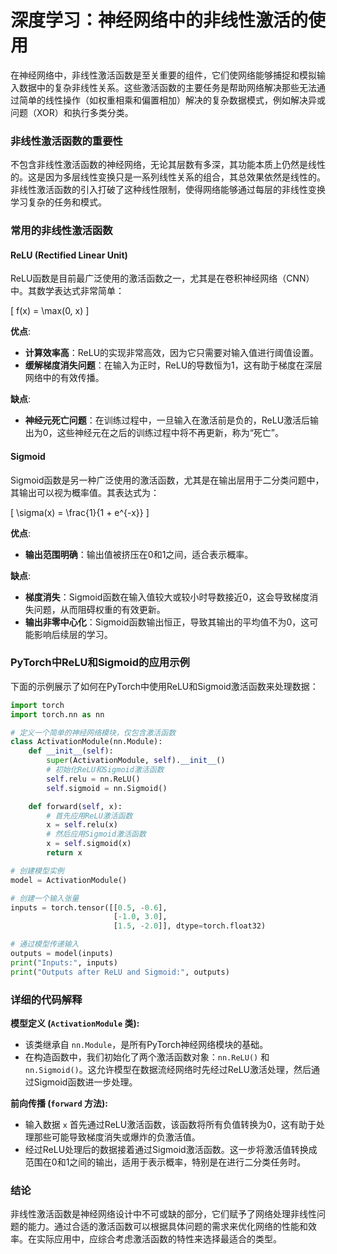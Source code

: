 # 深度学习：神经网络中的非线性激活的使用

在神经网络中，非线性激活函数是至关重要的组件，它们使网络能够捕捉和模拟输入数据中的复杂非线性关系。这些激活函数的主要任务是帮助网络解决那些无法通过简单的线性操作（如权重相乘和偏置相加）解决的复杂数据模式，例如解决异或问题（XOR）和执行多类分类。

### 非线性激活函数的重要性

不包含非线性激活函数的神经网络，无论其层数有多深，其功能本质上仍然是线性的。这是因为多层线性变换只是一系列线性关系的组合，其总效果依然是线性的。非线性激活函数的引入打破了这种线性限制，使得网络能够通过每层的非线性变换学习复杂的任务和模式。

### 常用的非线性激活函数

#### ReLU (Rectified Linear Unit)

ReLU函数是目前最广泛使用的激活函数之一，尤其是在卷积神经网络（CNN）中。其数学表达式非常简单：

\[ f(x) = \max(0, x) \]

**优点**:
- **计算效率高**：ReLU的实现非常高效，因为它只需要对输入值进行阈值设置。
- **缓解梯度消失问题**：在输入为正时，ReLU的导数恒为1，这有助于梯度在深层网络中的有效传播。

**缺点**:
- **神经元死亡问题**：在训练过程中，一旦输入在激活前是负的，ReLU激活后输出为0，这些神经元在之后的训练过程中将不再更新，称为“死亡”。

#### Sigmoid

Sigmoid函数是另一种广泛使用的激活函数，尤其是在输出层用于二分类问题中，其输出可以视为概率值。其表达式为：

\[ \sigma(x) = \frac{1}{1 + e^{-x}} \]

**优点**:
- **输出范围明确**：输出值被挤压在0和1之间，适合表示概率。

**缺点**:
- **梯度消失**：Sigmoid函数在输入值较大或较小时导数接近0，这会导致梯度消失问题，从而阻碍权重的有效更新。
- **输出非零中心化**：Sigmoid函数输出恒正，导致其输出的平均值不为0，这可能影响后续层的学习。

### PyTorch中ReLU和Sigmoid的应用示例

下面的示例展示了如何在PyTorch中使用ReLU和Sigmoid激活函数来处理数据：

```python
import torch
import torch.nn as nn

# 定义一个简单的神经网络模块，仅包含激活函数
class ActivationModule(nn.Module):
    def __init__(self):
        super(ActivationModule, self).__init__()
        # 初始化ReLU和Sigmoid激活函数
        self.relu = nn.ReLU()
        self.sigmoid = nn.Sigmoid()

    def forward(self, x):
        # 首先应用ReLU激活函数
        x = self.relu(x)
        # 然后应用Sigmoid激活函数
        x = self.sigmoid(x)
        return x

# 创建模型实例
model = ActivationModule()

# 创建一个输入张量
inputs = torch.tensor([[0.5, -0.6],
                       [-1.0, 3.0],
                       [1.5, -2.0]], dtype=torch.float32)

# 通过模型传递输入
outputs = model(inputs)
print("Inputs:", inputs)
print("Outputs after ReLU and Sigmoid:", outputs)
```

### 详细的代码解释

**模型定义 (`ActivationModule` 类):**
- 该类继承自 `nn.Module`，是所有PyTorch神经网络模块的基础。
- 在构造函数中，我们初始化了两个激活函数对象：`nn.ReLU()` 和 `nn.Sigmoid()`。这允许模型在数据流经网络时先经过ReLU激活处理，然后通过Sigmoid函数进一步处理。

**前向传播 (`forward` 方法):**
- 输入数据 `x` 首先通过ReLU激活函数，该函数将所有负值转换为0，这有助于处理那些可能导致梯度消失或爆炸的负激活值。
- 经过ReLU处理后的数据接着通过Sigmoid激活函数。这一步将激活值转换成范围在0和1之间的输出，适用于表示概率，特别是在进行二分类任务时。

### 结论

非线性激活函数是神经网络设计中不可或缺的部分，它们赋予了网络处理非线性问题的能力。通过合适的激活函数可以根据具体问题的需求来优化网络的性能和效率。在实际应用中，应综合考虑激活函数的特性来选择最适合的类型。